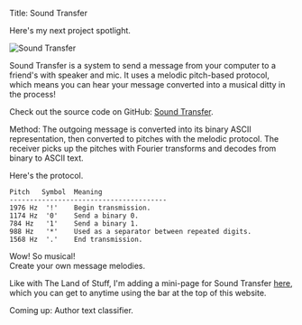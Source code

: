 Title: Sound Transfer

Here's my next project spotlight.

![Sound Transfer](http://wanganzhou.com/images/sound-transfer/screenshot.png)

Sound Transfer is a system to send a message from your computer to a friend's with speaker and mic. It uses a melodic pitch-based protocol, which means you can hear your message converted into a musical ditty in the process!

Check out the source code on GitHub: [Sound Transfer](https://github.com/losmmorpg/sound-transfer).

Method: The outgoing message is converted into its binary ASCII representation, then converted to pitches with the melodic protocol. The receiver picks up the pitches with Fourier transforms and decodes from binary to ASCII text.

Here's the protocol.

    Pitch   Symbol  Meaning
    ---------------------------------------
    1976 Hz  '!'    Begin transmission.
    1174 Hz  '0'    Send a binary 0.
    784 Hz   '1'    Send a binary 1.
    988 Hz   '*'    Used as a separator between repeated digits.
    1568 Hz  '.'    End transmission.

Wow! So musical!  
Create your own message melodies.

Like with The Land of Stuff, I'm adding a mini-page for Sound Transfer [here](http://wanganzhou.com/sound-transfer.html), which you can get to anytime using the bar at the top of this website.

Coming up: Author text classifier.